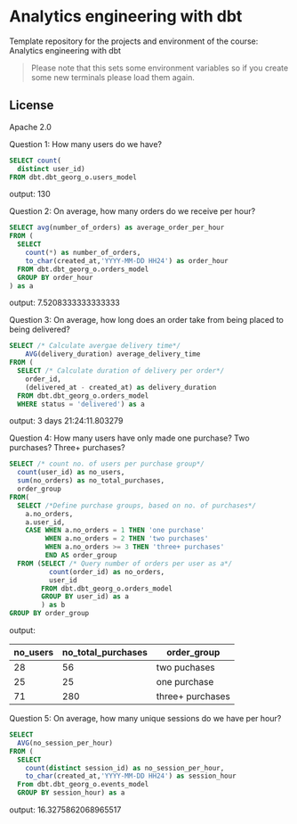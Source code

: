 # Analytics engineering with dbt

Template repository for the projects and environment of the course: Analytics engineering with dbt

> Please note that this sets some environment variables so if you create some new terminals please load them again.

## License

Apache 2.0


Question 1: 
How many users do we have?

```sql
SELECT count(
  distinct user_id)
FROM dbt.dbt_georg_o.users_model
```
output: 130

Question 2: 
On average, how many orders do we receive per hour?

```sql
SELECT avg(number_of_orders) as average_order_per_hour
FROM (
  SELECT 
    count(*) as number_of_orders, 
    to_char(created_at,'YYYY-MM-DD HH24') as order_hour 
  FROM dbt.dbt_georg_o.orders_model
  GROUP BY order_hour
) as a
```
output: 7.5208333333333333

Question 3: 
On average, how long does an order take from being placed to being delivered?

```sql 
SELECT /* Calculate avergae delivery time*/
    AVG(delivery_duration) average_delivery_time
FROM ( 
  SELECT /* Calculate duration of delivery per order*/
    order_id, 
    (delivered_at - created_at) as delivery_duration
  FROM dbt.dbt_georg_o.orders_model
  WHERE status = 'delivered') as a
```
output: 3 days 21:24:11.803279

Question 4: 
How many users have only made one purchase? Two purchases? Three+ purchases?

```sql 
SELECT /* count no. of users per purchase group*/
  count(user_id) as no_users, 
  sum(no_orders) as no_total_purchases, 
  order_group
FROM(
  SELECT /*Define purchase groups, based on no. of purchases*/
    a.no_orders,
    a.user_id,
    CASE WHEN a.no_orders = 1 THEN 'one purchase'
         WHEN a.no_orders = 2 THEN 'two purchases'
         WHEN a.no_orders >= 3 THEN 'three+ purchases'
         END AS order_group
  FROM (SELECT /* Query number of orders per user as a*/
          count(order_id) as no_orders, 
          user_id
        FROM dbt.dbt_georg_o.orders_model
        GROUP BY user_id) as a
        ) as b
GROUP BY order_group

```
output: 

|no_users|no_total_purchases|order_group|
|---|---|---|
|28|56|two puchases|
|25|25|one purchase|
|71|280|three+ purchases|

Question 5: 
On average, how many unique sessions do we have per hour?

```sql 
SELECT 
  AVG(no_session_per_hour)
FROM (
  SELECT 
    count(distinct session_id) as no_session_per_hour,
    to_char(created_at,'YYYY-MM-DD HH24') as session_hour
  From dbt.dbt_georg_o.events_model
  GROUP BY session_hour) as a
```
output: 16.3275862068965517

